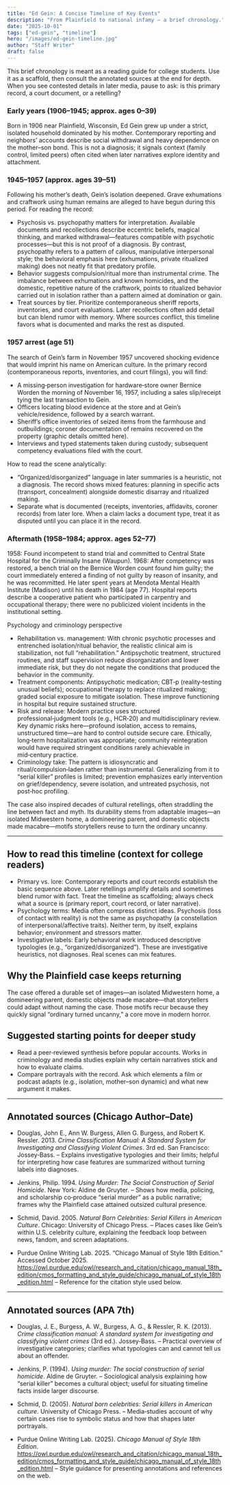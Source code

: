 ```yaml
---
title: "Ed Gein: A Concise Timeline of Key Events"
description: "From Plainfield to national infamy — a brief chronology."
date: "2025-10-01"
tags: ["ed-gein", "timeline"]
hero: "/images/ed-gein-timeline.jpg"
author: "Staff Writer"
draft: false
---
```


This brief chronology is meant as a reading guide for college students. Use it as a scaffold, then consult the annotated sources at the end for depth. When you see contested details in later media, pause to ask: is this primary record, a court document, or a retelling?

### Early years (1906–1945; approx. ages 0–39)
Born in 1906 near Plainfield, Wisconsin, Ed Gein grew up under a strict, isolated household dominated by his mother. Contemporary reporting and neighbors’ accounts describe social withdrawal and heavy dependence on the mother–son bond. This is not a diagnosis; it signals context (family control, limited peers) often cited when later narratives explore identity and attachment.

### 1945–1957 (approx. ages 39–51)
Following his mother’s death, Gein’s isolation deepened. Grave exhumations and craftwork using human remains are alleged to have begun during this period. For reading the record:

- Psychosis vs. psychopathy matters for interpretation. Available documents and recollections describe eccentric beliefs, magical thinking, and marked withdrawal—features compatible with psychotic processes—but this is not proof of a diagnosis. By contrast, psychopathy refers to a pattern of callous, manipulative interpersonal style; the behavioral emphasis here (exhumations, private ritualized making) does not neatly fit that predatory profile.
- Behavior suggests compulsion/ritual more than instrumental crime. The imbalance between exhumations and known homicides, and the domestic, repetitive nature of the craftwork, points to ritualized behavior carried out in isolation rather than a pattern aimed at domination or gain.
- Treat sources by tier. Prioritize contemporaneous sheriff reports, inventories, and court evaluations. Later recollections often add detail but can blend rumor with memory. Where sources conflict, this timeline favors what is documented and marks the rest as disputed.

### 1957 arrest (age 51)
The search of Gein’s farm in November 1957 uncovered shocking evidence that would imprint his name on American culture. In the primary record (contemporaneous reports, inventories, and court filings), you will find:

- A missing‑person investigation for hardware‑store owner Bernice Worden the morning of November 16, 1957, including a sales slip/receipt tying the last transaction to Gein.
- Officers locating blood evidence at the store and at Gein’s vehicle/residence, followed by a search warrant.
- Sheriff’s office inventories of seized items from the farmhouse and outbuildings; coroner documentation of remains recovered on the property (graphic details omitted here).
- Interviews and typed statements taken during custody; subsequent competency evaluations filed with the court.

How to read the scene analytically:
- “Organized/disorganized” language in later summaries is a heuristic, not a diagnosis. The record shows mixed features: planning in specific acts (transport, concealment) alongside domestic disarray and ritualized making.
- Separate what is documented (receipts, inventories, affidavits, coroner records) from later lore. When a claim lacks a document type, treat it as disputed until you can place it in the record.

### Aftermath (1958–1984; approx. ages 52–77)
1958: Found incompetent to stand trial and committed to Central State Hospital for the Criminally Insane (Waupun). 1968: After competency was restored, a bench trial on the Bernice Worden count found him guilty; the court immediately entered a finding of not guilty by reason of insanity, and he was recommitted. He later spent years at Mendota Mental Health Institute (Madison) until his death in 1984 (age 77). Hospital reports describe a cooperative patient who participated in carpentry and occupational therapy; there were no publicized violent incidents in the institutional setting.

Psychology and criminology perspective

- Rehabilitation vs. management: With chronic psychotic processes and entrenched isolation/ritual behavior, the realistic clinical aim is stabilization, not full “rehabilitation.” Antipsychotic treatment, structured routines, and staff supervision reduce disorganization and lower immediate risk, but they do not negate the conditions that produced the behavior in the community.
- Treatment components: Antipsychotic medication; CBT‑p (reality‑testing unusual beliefs); occupational therapy to replace ritualized making; graded social exposure to mitigate isolation. These improve functioning in hospital but require sustained structure.
- Risk and release: Modern practice uses structured professional‑judgment tools (e.g., HCR‑20) and multidisciplinary review. Key dynamic risks here—profound isolation, access to remains, unstructured time—are hard to control outside secure care. Ethically, long‑term hospitalization was appropriate; community reintegration would have required stringent conditions rarely achievable in mid‑century practice.
- Criminology take: The pattern is idiosyncratic and ritual/compulsion‑laden rather than instrumental. Generalizing from it to “serial killer” profiles is limited; prevention emphasizes early intervention on grief/dependency, severe isolation, and untreated psychosis, not post‑hoc profiling.

The case also inspired decades of cultural retellings, often straddling the line between fact and myth. Its durability stems from adaptable images—an isolated Midwestern home, a domineering parent, and domestic objects made macabre—motifs storytellers reuse to turn the ordinary uncanny.

---

## How to read this timeline (context for college readers)

- Primary vs. lore: Contemporary reports and court records establish the basic sequence above. Later retellings amplify details and sometimes blend rumor with fact. Treat the timeline as scaffolding; always check what a source is (primary report, court record, or later narrative).
- Psychology terms: Media often compress distinct ideas. Psychosis (loss of contact with reality) is not the same as psychopathy (a constellation of interpersonal/affective traits). Neither term, by itself, explains behavior; environment and stressors matter.
- Investigative labels: Early behavioral work introduced descriptive typologies (e.g., “organized/disorganized”). These are investigative heuristics, not diagnoses. Real scenes can mix features.

## Why the Plainfield case keeps returning

The case offered a durable set of images—an isolated Midwestern home, a domineering parent, domestic objects made macabre—that storytellers could adapt without naming the case. Those motifs recur because they quickly signal “ordinary turned uncanny,” a core move in modern horror.

## Suggested starting points for deeper study

- Read a peer‑reviewed synthesis before popular accounts. Works in criminology and media studies explain why certain narratives stick and how to evaluate claims.
- Compare portrayals with the record. Ask which elements a film or podcast adapts (e.g., isolation, mother–son dynamic) and what new argument it makes.

---

## Annotated sources (Chicago Author–Date)

- Douglas, John E., Ann W. Burgess, Allen G. Burgess, and Robert K. Ressler. 2013. *Crime Classification Manual: A Standard System for Investigating and Classifying Violent Crimes*. 3rd ed. San Francisco: Jossey‑Bass.
  – Explains investigative typologies and their limits; helpful for interpreting how case features are summarized without turning labels into diagnoses.

- Jenkins, Philip. 1994. *Using Murder: The Social Construction of Serial Homicide*. New York: Aldine de Gruyter.
  – Shows how media, policing, and scholarship co‑produce “serial murder” as a public narrative; frames why the Plainfield case attained outsized cultural presence.

- Schmid, David. 2005. *Natural Born Celebrities: Serial Killers in American Culture*. Chicago: University of Chicago Press.
  – Places cases like Gein’s within U.S. celebrity culture, explaining the feedback loop between news, fandom, and screen adaptations.

- Purdue Online Writing Lab. 2025. “Chicago Manual of Style 18th Edition.” Accessed October 2025. https://owl.purdue.edu/owl/research_and_citation/chicago_manual_18th_edition/cmos_formatting_and_style_guide/chicago_manual_of_style_18th_edition.html
  – Reference for the citation style used below.

---

## Annotated sources (APA 7th)

- Douglas, J. E., Burgess, A. W., Burgess, A. G., & Ressler, R. K. (2013). *Crime classification manual: A standard system for investigating and classifying violent crimes* (3rd ed.). Jossey‑Bass.
  – Practical overview of investigative categories; clarifies what typologies can and cannot tell us about an offender.

- Jenkins, P. (1994). *Using murder: The social construction of serial homicide*. Aldine de Gruyter.
  – Sociological analysis explaining how “serial killer” becomes a cultural object; useful for situating timeline facts inside larger discourse.

- Schmid, D. (2005). *Natural born celebrities: Serial killers in American culture*. University of Chicago Press.
  – Media‑studies account of why certain cases rise to symbolic status and how that shapes later portrayals.

- Purdue Online Writing Lab. (2025). *Chicago Manual of Style 18th Edition*. https://owl.purdue.edu/owl/research_and_citation/chicago_manual_18th_edition/cmos_formatting_and_style_guide/chicago_manual_of_style_18th_edition.html
  – Style guidance for presenting annotations and references on the web.


